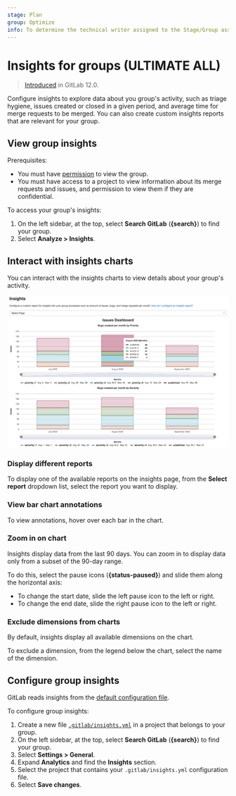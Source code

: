 ```yaml
---
stage: Plan
group: Optimize
info: To determine the technical writer assigned to the Stage/Group associated with this page, see https://about.gitlab.com/handbook/product/ux/technical-writing/#assignments
---
```


# Insights for groups **(ULTIMATE ALL)**

> [Introduced](https://gitlab.com/groups/gitlab-org/-/epics/725) in GitLab 12.0.

Configure insights to explore data about you group's activity, such as
triage hygiene, issues created or closed in a given period, and average time for merge
requests to be merged.
You can also create custom insights reports that are relevant for your group.

## View group insights

Prerequisites:

- You must have [permission](../../permissions.md#group-members-permissions) to view the group.
- You must have access to a project to view information about its merge requests and issues,
  and permission to view them if they are confidential.

To access your group's insights:

1. On the left sidebar, at the top, select **Search GitLab** (**{search}**) to find your group.
1. Select **Analyze > Insights**.

## Interact with insights charts

You can interact with the insights charts to view details about your group's activity.

![Insights example stacked bar chart](img/insights_example_stacked_bar_chart_v15_4.png)

### Display different reports

To display one of the available reports on the insights page, from the **Select report** dropdown list,
select the report you want to display.

### View bar chart annotations

To view annotations, hover over each bar in the chart.

### Zoom in on chart

Insights display data from the last 90 days. You can zoom in to display data only from a subset of the 90-day range.

To do this, select the pause icons (**{status-paused}**) and slide them along the horizontal axis:

- To change the start date, slide the left pause icon to the left or right.
- To change the end date, slide the right pause icon to the left or right.

### Exclude dimensions from charts

By default, insights display all available dimensions on the chart.

To exclude a dimension, from the legend below the chart, select the name of the dimension.

## Configure group insights

GitLab reads insights from the
[default configuration file](https://gitlab.com/gitlab-org/gitlab/-/blob/master/ee/fixtures/insights/default.yml).

To configure group insights:

1. Create a new file [`.gitlab/insights.yml`](../../project/insights/index.md#configure-project-insights)
in a project that belongs to your group.
1. On the left sidebar, at the top, select **Search GitLab** (**{search}**) to find your group.
1. Select **Settings > General**.
1. Expand **Analytics** and find the **Insights** section.
1. Select the project that contains your `.gitlab/insights.yml` configuration file.
1. Select **Save changes**.

<!-- ## Troubleshooting

Include any troubleshooting steps that you can foresee. If you know beforehand what issues
one might have when setting this up, or when something is changed, or on upgrading, it's
important to describe those, too. Think of things that may go wrong and include them here.
This is important to minimize requests for support, and to avoid doc comments with
questions that you know someone might ask.

Each scenario can be a third-level heading, for example `### Getting error message X`.
If you have none to add when creating a doc, leave this section in place
but commented out to help encourage others to add to it in the future. -->
